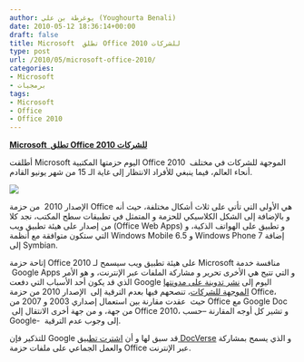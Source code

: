 ```yaml
---
author: يوغرطة بن علي (Youghourta Benali)
date: 2010-05-12 18:36:14+00:00
draft: false
title: Microsoft  تطلق Office 2010 للشركات
type: post
url: /2010/05/microsoft-office-2010/
categories:
- Microsoft
- برمجيات
tags:
- Microsoft
- Office
- Office 2010
---
```


[**Microsoft  تطلق Office 2010 للشركات**](http://www.it-scoop.com/2010/05/microsoft-office-2010/)


أطلقت Microsoft اليوم حزمتها المكتبية Office 2010  الموجهة للشركات في مختلف أنحاء العالم، فيما ينبغي للأفراد الانتظار إلى غاية الـ 15 من شهر يونيو القادم.

[![](http://www.it-scoop.com/wp-content/uploads/2010/01/office2010-logo.jpg)
](http://www.it-scoop.com/2010/05/microsoft-office-2010/)

الإصدار 2010  من حزمة Office هي الأولى التي تأتي على ثلاث أشكال مختلفة، حيث أنه و بالإضافة إلى الشكل الكلاسيكي للحزمة و المتمثل في تطبيقات سطح المكتب، نجد كلا من إصدار على هيئة تطبيق ويب (Office Web Apps) و تطبيق على الهواتف الذكية، و التي ستكون متوافقة مع أنظمة Windows Mobile 6.5 و Windows Phone 7 إضافة إلى Symbian.

إتاحة حزمة Office 2010 على هيئة تطبيق ويب سيسمح لـ Microsoft منافسة خدمة  Google Apps و التي تتيح هي الأخرى تحرير و مشاركة الملفات عبر الإنترنت، و هو الأمر الذي قد يكون أحد الأسباب التي دفعت Google اليوم إلى [نشر تدوينة على مدونتها الموجهة للشركات](http://googleenterprise.blogspot.com/2010/05/upgrade-here.html)، تنصحهم فيها بعدم الترقية إلى  الإصدار 2010 من حزمة Office، حيث  عقدت مقارنة بين استعمال إصداري 2003 و 2007 من Office مع Google Doc  من جهة، و من جهة أخرى الانتقال إلى Office 2010، و تشير كل أوجه المقارنة –حسب Google-  إلى وجوب عدم الترقية.

للتذكير فإن Google قد سبق لها و أن [اشترت تطبيق DocVerse](../../../../../2010/03/google-%D8%AA%D8%B6%D9%85-%D8%B1%D8%B3%D9%85%D9%8A%D8%A7-docverse-%D8%A5%D9%84%D9%8A%D9%87%D8%A7%D8%8C-%D9%88-%D8%AA%D8%A8%D8%AF%D8%A3-%D9%85%D9%86%D8%A7%D9%81%D8%B3%D8%A9-%D8%BA%D9%8A%D8%B1-%D9%85/) و الذي يسمح بمشاركة والعمل الجماعي على ملفات حزمة Office عبر الإنترنت.
